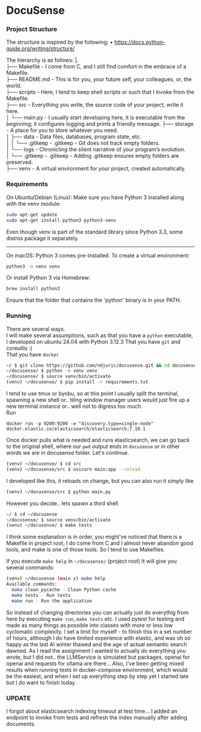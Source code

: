 # DocuSense
### Project Structure
The structure is inspired by the following:
    • https://docs.python-guide.org/writing/structure/


The hierarchy is as follows:
|.  
├── Makefile         - I come from C, and I still find comfort in the embrace of a Makefile.  
├── README.md        - This is for you, your future self, your colleagues, or, the world.  
├── scripts          - Here, I tend to keep shell scripts or such that I invoke from the Makefile.  
├── src              - Everything you write, the source code of your project, write it here.  
│   └── main.py      - I usually start developing here, it is executable from the beginning; it configures logging and prints a friendly message.
├── storage          - A place for you to store whatever you need.  
│   ├── data         - Data files, databases, program state, etc.  
│   │   └── .gitkeep - .gitkeep - Git does not track empty folders.  
│   └── logs         - Chronicling the silent narrative of your program’s evolution.  
│       └── .gitkeep - .gitkeep - Adding .gitkeep ensures empty folders are preserved.  
├── venv             - A virtual environment for your project, created automatically.  
  
### Requirements
On Ubuntu/Debian (Linux):
Make sure you have Python 3 installed along with the venv module:
```bash
sudo apt-get update
sudo apt-get install python3 python3-venv
```
Even though venv is part of the standard library since Python 3.3, some distros package it separately.

--------------------------------
On macOS:
Python 3 comes pre-installed. To create a virtual environment:
```bash
python3 -m venv venv
```
Or install Python 3 via Homebrew:
```bash
brew install python3
```
Ensure that the folder that contains the 'python' binary is in your PATH.

### Running
There are several ways.  
I will make several assumptions, such as that you have a `python` executable, I developed on ubuntu 24.04 with 
Python 3.12.3
That you have `git` and coreutils :)  
That you have `docker`
```bash
~/ $ git clone https://github.com/ndjuric/docusense.git && cd docusense
~/docusense/ $ python -m venv venv
~/docusense/ $ source venv/bin/activate
(venv) ~/docusense/ $ pip install -r requirements.txt
```

I tend to use tmux or byobu, so at this point I usually split the terminal, spawning a new shell or.. tiling window manager users would just fire up a new terminal instance or.. well not to digress too much.  
Run
```
docker run -p 9200:9200 -e "discovery.type=single-node" docker.elastic.co/elasticsearch/elasticsearch:7.10.1
```

Once docker pulls what is needed and runs elasticsearch, we can go back to the original shell, where our `pwd` output ends in `docusense` or in other words we are in docusense folder. Let's continue.

```bash
(venv) ~/docusense/ $ cd src
(venv) ~/docusense/src $ uvicorn main:app --reload
```
I developed like this, it reloads on change, but you can also run it simply like

```bash
(venv) ~/docusense/src $ python main.py
```

However you decide.. lets spawn a third shell
```bash
~/ $ cd ~/docusense 
~/docusense/ $ source venv/bin/activate
(venv) ~/docusense/ $ make tests
```

I think some explanation is in order, you might've noticed that there is a Makefile in project root, I do come from C and I almost never abandon good tools, and make is one of those tools.
So I tend to use Makefiles.

If you execute `make help` in `~/docusense/` (project root)
It will give you several commands:
```bash
(venv) ~/docusense (main ✗) make help
Available commands:
  make clean_pycache - Clean Python cache
  make tests - Run tests
  make run - Run the application
```

So instead of changing directories you can actually just do everythig from here by executing `make run`, `make tests` etc.
I used pytest for testing and made as many things as possible into classes with more or less low cyclomatic complexity. I set a limit for myself - to finish this in a set number of hours, although I do have limited experience with elastic, and was oh so happy as the last AI winter thawed and the age of actual semantic search dawned. As I read the assignment I wanted to actually *do* everything you wrote, but I did not.. the LLMService is simulated but packages, openai for openai and requests for ollama are there... Also, I've been getting mixed results when running tests in docker-compose environment, which would be the easiest, and when I set up everything step by step yet I started late but I do want to finish today


### UPDATE
I forgot about elasticsearch indexing timeout at test time... I added an endpoint to invoke from tests and refresh the index manually after adding documents.

